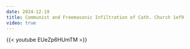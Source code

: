 ```yaml
---
date: 2024-12-19
title: Communist and Freemasonic Infiltration of Cath. Church 1of9
video: true
---
```



{{< youtube EUeZp6HUmTM >}}
